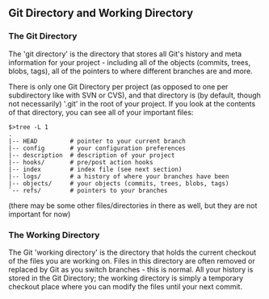 ## Git Directory and Working Directory ##

### The Git Directory ###

The 'git directory' is the directory that stores all Git's history and meta information for your project - including all of the objects (commits, trees, blobs, tags), all of the pointers to where different branches are and more. 

There is only one Git Directory per project (as opposed to one per subdirectory like with SVN or CVS), and that directory is (by default, though not necessarily) '.git' in the root of your project.  If you look at the contents of that directory, you can see all of your important files:

    $>tree -L 1
    .
    |-- HEAD         # pointer to your current branch
    |-- config       # your configuration preferences
    |-- description  # description of your project 
    |-- hooks/       # pre/post action hooks
    |-- index        # index file (see next section)
    |-- logs/        # a history of where your branches have been
    |-- objects/     # your objects (commits, trees, blobs, tags)
    `-- refs/        # pointers to your branches

(there may be some other files/directories in there as well, but they are not important for now)

### The Working Directory ###

The Git 'working directory' is the directory that holds the current checkout 
of the files you are working on.  Files in this directory are often removed
or replaced by Git as you switch branches - this is normal.  All your history 
is stored in the Git Directory; the working directory is simply a temporary 
checkout place where you can modify the files until your next commit.

